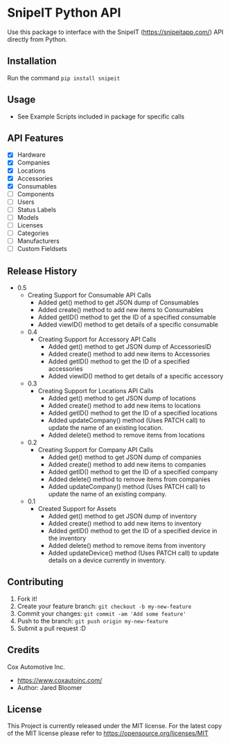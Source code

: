 # SnipeIT Python API
Use this package to interface with the SnipeIT (https://snipeitapp.com/) API directly from Python.

## Installation
Run the command `pip install snipeit`

## Usage
  * See Example Scripts included in package for specific calls

## API Features
  - [X] Hardware
  - [X] Companies
  - [X] Locations
  - [X] Accessories
  - [X] Consumables
  - [ ] Components
  - [ ] Users
  - [ ] Status Labels
  - [ ] Models
  - [ ] Licenses
  - [ ] Categories
  - [ ] Manufacturers
  - [ ] Custom Fieldsets

## Release History
* 0.5
  * Creating Support for Consumable API Calls
    * Added get() method to get JSON dump of Consumables
    * Added create() method to add new items to Consumables
    * Added getID() method to get the ID of a specified consumable
    * Added viewID() method to get details of a specific consumable
  * 0.4
    * Creating Support for Accessory API Calls
      * Added get() method to get JSON dump of AccessoriesID
      * Added create() method to add new items to Accessories
      * Added getID() method to get the ID of a specified accessories
      * Added viewID() method to get details of a specific accessory
  * 0.3
    * Creating Support for Locations API Calls
      * Added get() method to get JSON dump of locations
      * Added create() method to add new items to locations
      * Added getID() method to get the ID of a specified locations
      * Added updateCompany() method (Uses PATCH call) to update the name of an existing location.
      * Added delete() method to remove items from locations
  * 0.2
    * Creating Support for Company API Calls
      * Added get() method to get JSON dump of companies
      * Added create() method to add new items to companies
      * Added getID() method to get the ID of a specified company
      * Added delete() method to remove items from companies
      * Added updateCompany() method (Uses PATCH call) to update the name of an existing company.
  * 0.1
    * Created Support for Assets
        * Added get() method to get JSON dump of inventory
        * Added create() method to add new items to inventory
        * Added getID() method to get the ID of a specified device in the inventory
        * Added delete() method to remove items from inventory
        * Added updateDevice() method (Uses PATCH call) to update details on a device currently in inventory.

## Contributing
1. Fork it!
2. Create your feature branch: `git checkout -b my-new-feature`
3. Commit your changes: `git commit -am 'Add some feature'`
4. Push to the branch: `git push origin my-new-feature`
5. Submit a pull request :D

## Credits
Cox Automotive Inc.
  * https://www.coxautoinc.com/
  * Author: Jared Bloomer

## License
This Project is currently released under the MIT license. For the latest copy of the MIT license please refer to https://opensource.org/licenses/MIT
